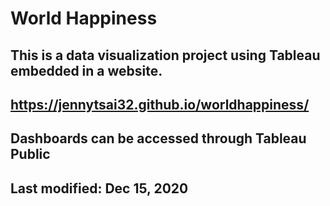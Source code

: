 # World Happiness
## This is a data visualization project using Tableau embedded in a website.
## https://jennytsai32.github.io/worldhappiness/
## Dashboards can be accessed through Tableau Public
## Last modified: Dec 15, 2020